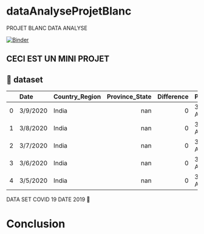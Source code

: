 # dataAnalyseProjetBlanc
PROJET BLANC DATA ANALYSE

[![Binder](https://mybinder.org/badge_logo.svg)](https://mybinder.org/v2/gh/AbdoulAzizBaoula/dataAnalyseProjetBlanc/main?labpath=index.ipynb)

## CECI EST UN MINI PROJET

## :file_folder: dataset


|    | Date     | Country_Region   |   Province_State |   Difference | Prep_Flow_Runtime    | Latest_Date   | Case_Type   |   Cases |   Lat |   Long |
|---:|:---------|:-----------------|-----------------:|-------------:|:---------------------|:--------------|:------------|--------:|------:|-------:|
|  0 | 3/9/2020 | India            |              nan |            0 | 3/24/2020 9:39:03 AM | 3/23/2020     | Deaths      |       0 |    21 |     78 |
|  1 | 3/8/2020 | India            |              nan |            0 | 3/24/2020 9:39:03 AM | 3/23/2020     | Deaths      |       0 |    21 |     78 |
|  2 | 3/7/2020 | India            |              nan |            0 | 3/24/2020 9:39:03 AM | 3/23/2020     | Deaths      |       0 |    21 |     78 |
|  3 | 3/6/2020 | India            |              nan |            0 | 3/24/2020 9:39:03 AM | 3/23/2020     | Deaths      |       0 |    21 |     78 |
|  4 | 3/5/2020 | India            |              nan |            0 | 3/24/2020 9:39:03 AM | 3/23/2020     | Deaths      |       0 |    21 |     78 |



DATA SET COVID 19 DATE 2019 :date:

#  Conclusion
